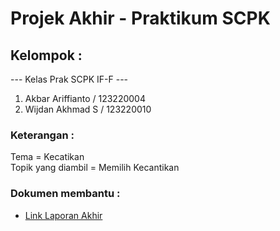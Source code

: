 # Projek Akhir - Praktikum SCPK


## Kelompok : 
\--- Kelas Prak SCPK IF-F \---
1. Akbar Ariffianto / 123220004
2. Wijdan Akhmad S / 123220010


### Keterangan :
Tema = Kecatikan \
Topik yang diambil = Memilih Kecantikan 

### Dokumen membantu : 
- [Link Laporan Akhir](https://docs.google.com/document/d/1r2Hy8lrGHNL7dDIXrjfMJa6GuMytnCFZ/edit?usp=sharing&ouid=105010364454172699863&rtpof=true&sd=true)
